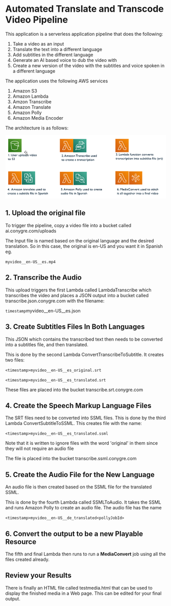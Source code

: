 # Automated Translate and Transcode Video Pipeline

This application is a serverless application pipeline that does the following:
1. Take a video as an input
2. Translate the text into a different language
3. Add subtitles in the different language
4. Generate an AI based voice to dub the video with
5. Create a new version of the video with the subtitles and voice spoken in a different language

The application uses the following AWS services
1. Amazon S3
2. Amazon Lambda
3. Amzon Transcribe
5. Amazon Translate
4. Amazon Polly
5. Amazon Media Encoder

The architecture is as follows:

![Architecture Diagram](/architecture.png)

## 1. Upload the original file
To trigger the pipeline, copy a video file into a bucket called ai.conygre.com/uploads

The Input file is named based on the original language 
and the desired translation. So in this case, the 
original is en-US and you want it in Spanish
eg.

```myvideo__en-US__es.mp4```


## 2. Transcribe the Audio
This upload triggers the first Lambda called LambdaTranscribe which transcribes the video 
and places a JSON output into a bucket called transcribe.json.conygre.com with the filename:

```timestamp```myvideo__en-US__es.json

## 3. Create Subtitles Files In Both Languages

This JSON which contains the transcribed text then needs to be converted into a subtitles file, and then translated.

This is done by the second Lambda ConvertTranscribeToSubtitle.
It creates two files:

```<timestamp>myvideo__en-US__es_original.srt```

```<timestamp>myvideo__en-US__es_translated.srt```

These files are placed into the bucket transcribe.srt.conygre.com

## 4. Create the Speech Markup Language Files

The SRT files need to be converted into SSML files. This is done by the third Lambda ConvertSubtitleToSSML. This creates file with the name:

```<timestamp>myvideo__en-US__es_translated.ssml```

Note that it is written to ignore files with the word 'original' in them since they will not require an audio file

The file is placed into the bucket transcribe.ssml.conygre.com

## 5. Create the Audio File for the New Language

An audio file is then created based on the SSML file for the translated SSML.

This is done by the fourth Lambda called SSMLToAudio. It takes the SSML and runs Amazon Polly to create an audio file. The audio file has the name

```<timestamp>myvideo__en-US__de_translated<pollyJobId>```

## 6. Convert the output to be a new Playable Resource

The fifth and final Lambda then runs to run a **MediaConvert** job using all the files created already.

## Review your Results

There is finally an HTML file called testmedia.html that can be used to display the finished media in a Web page. This can be edited for your final output.